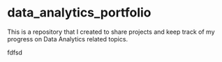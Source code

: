 # data_analytics_portfolio
This is a repository that I created to share projects and keep track of my progress on Data Analytics related topics.

fdfsd
